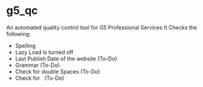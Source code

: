 # g5_qc
An automated quality control tool for G5 Professional Services
It Checks the following: 
  - Spelling 
  - Lazy Load is turned off
  - Last Publish Date of the website (To-Do)
  - Grammar (To-Do)
  - Check for double Spaces (To-Do)
  - Check for &nbsp; (To-Do)
